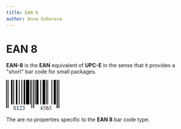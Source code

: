 ```yaml
---
title: EAN 8
author: Anna Gubareva
---
```

# EAN 8

**EAN-8** is the **EAN** equivalent of **UPC-E** in the sense that it provides a "short" bar code for small packages.

![](../../../../../images/eurd-win-bar-code-ean8.png)

The are no properties specific to the **EAN 8** bar code type.